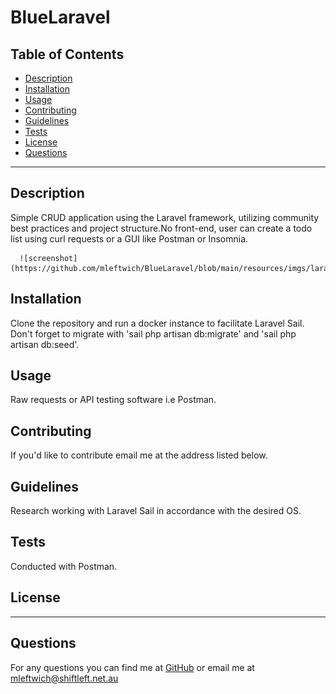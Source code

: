 
  
  # BlueLaravel
  
  ## Table of Contents
  * [Description](#description)
  * [Installation](#installation)
  * [Usage](#usage)
  * [Contributing](#contributing)
  * [Guidelines](#guidelines)
  * [Tests](#tests)
  * [License](#license)
  * [Questions](#questions)
---

  ## Description
  Simple CRUD application using the Laravel framework, utilizing community best practices and project structure.No front-end, user can create a todo list using curl requests or a GUI like Postman or Insomnia.

      ![screenshot](https://github.com/mleftwich/BlueLaravel/blob/main/resources/imgs/laravel.png)

  ## Installation
   Clone the repository and run a docker instance to facilitate Laravel Sail. Don't forget to migrate with 'sail php artisan db:migrate' and 'sail php artisan db:seed'.


  ## Usage
   Raw requests or API testing software i.e Postman.


  ## Contributing
   If you'd like to contribute email me at the address listed below.


  ## Guidelines
   Research working with Laravel Sail in accordance with the desired OS.


  ## Tests
   Conducted with Postman.


  ## License
   

   ---

  ## Questions
   For any questions you can find me at [GitHub](https://github.com/mleftwich) or email me at [mleftwich@shiftleft.net.au](mailto:mleftwich@shiftleft.net.au) 
